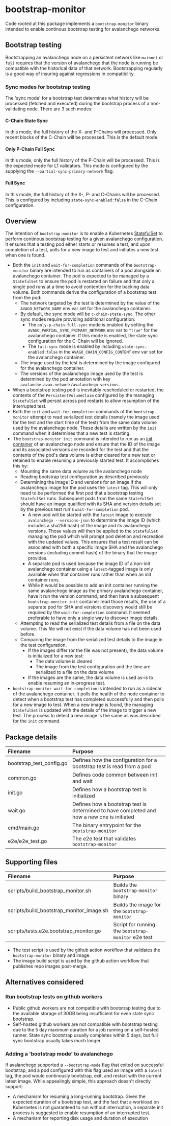 # bootstrap-monitor

Code rooted at this package implements a `bootstrap-monitor` binary
intended to enable continous bootstrap testing for avalanchego
networks.

## Bootstrap testing

Bootstrapping an avalanchego node on a persistent network like
`mainnet` or `fuji` requires that the version of avalanchego that the
node is running be compatible with the historical data of that
network. Bootstrapping regularly is a good way of insuring against
regressions in compatibility.

### Sync modes for bootstrap testing

The 'sync mode' for a bootstrap test determines what history will be
processed (fetched and executed) during the bootstrap process of a
non-validating node. There are 3 such modes:

#### C-Chain State Sync

In this mode, the full history of the X- and P-Chains will
processed. Only recent blocks of the C-Chain will be processed. This
is the default mode.

#### Only P-Chain Full Sync

In this mode, only the full history of the P-Chain will be
processed. This is the expected mode for L1 validators. This mode is
configured by the supplying the `--partial-sync-primary-network`
flag.

#### Full Sync

In this mode, the full history of the X-, P- and C-Chains will be
processed. This is configured by including
`state-sync-enabled:false` in the C-Chain configuration.

## Overview

The intention of `bootstrap-monitor` is to enable a Kubernetes
[StatefulSet](https://kubernetes.io/docs/concepts/workloads/controllers/statefulset/)
to perform continous bootstrap testing for a given avalanchego
configuration. It ensures that a testing pod either starts or resumes
a test, and upon completion of a test, polls for a new image to test
and initiates a new test when one is found.

 - Both the `init` and `wait-for-completion` commands of the
   `bootstrap-monitor` binary are intended to run as containers of a
   pod alongside an avalanchego container. The pod is expected to be
   managed by a `StatefulSet` to ensure the pod is restarted on
   failure and that only a single pod runs at a time to avoid
   contention for the backing data volume. Both commands derive the
   configuration of a bootstrap test from the pod:
   - The network targeted by the test is determined by the value of
     the `AVAGO_NETWORK_NAME` env var set for the avalanchego
     container.
   - By default, the sync mode will be `c-chain-state-sync`. The other sync
     modes require providing additional configuration:
     - The `only-p-chain-full-sync` mode is enabled by setting the
       `AVAGO_PARTIAL_SYNC_PRIMARY_NETWORK` env var to `"true"` for
       the avalanchego container. If this mode is enabled, the state
       sync configuration for the C-Chain will be ignored.
     - The `full-sync` mode is enabled by including
       `state-sync-enabled:false` in the
       `AVAGO_CHAIN_CONFIG_CONTENT` env var set for the avalanchego
       container.
   - The image used by the test is determined by the image configured
     for the avalanchego container.
   - The versions of the avalanchego image used by the test is
     determined by the pod annotation with key
     `avalanche.avax.network/avalanchego-versions`.
 - When a bootstrap testing pod is inevitably rescheduled or
   restarted, the contents of the `PersistentVolumeClaim` configured
   by the managing `StatefulSet` will persist across pod restarts to
   allow resumption of the interrupted test.
 - Both the `init` and `wait-for-completion` commands of the
   `bootstrap-monitor` attempt to read serialized test details (namely
   the image used for the test and the start time of the test) from
   the same data volume used by the avalanchego node. These details
   are written by the `init` command when it determines that a new test
   is starting.
 - The `bootstrap-monitor init` command is intended to run as an
   [init
   container](https://kubernetes.io/docs/concepts/workloads/pods/init-containers/)
   of an avalanchego node and ensure that the ID of the image and its
   associated versions are recorded for the test and that the contents
   of the pod's data volume is either cleared for a new test or
   retained to enable resuming a previously started test. It
   accomplishes this by:
   - Mounting the same data volume as the avalanchego node
   - Reading bootstrap test configuration as described previously
   - Determining the image ID and versions for an image if the
     avalanchego image for the pod uses the `latest` tag. This will
     only need to be performed the first pod that a bootstrap testing
     `StatefulSet` runs. Subsequent pods from the same `StatefulSet`
     should have an image qualified with its SHA and version details
     set by the previous test run's `wait-for-completion` pod.
     - A new pod will be started with the `latest` image to execute
     `avalanchego --versions-json` to determine the image ID (which
     includes a sha256 hash) of the image and its avalanchego
     versions. Those values will then be applied to the `StatefulSet`
     managing the pod which will prompt pod deletion and recreation
     with the updated values. This ensures that a test result can be
     associated with both a specific image SHA and the avalanchego
     versions (including commit hash) of the binary that the image
     provides.
     - A separate pod is used because the image ID of a non-init
       avalanchego container using a `latest`-tagged image is only
       available when that container runs rather than when an init container runs.
     - While it would be possible to add an init container running the
       same avalanchego image as the primary avalanchego container,
       have it run the version command, and then have a subsequent
       `bootstrap-monitor init` container read those results, the use
       of a separate pod for SHA and versions discovery would still be
       required by the `wait-for-completion` command. It seemed
       preferable to have only a single way to discover image details.
   - Attempting to read the serialized test details from a file on the
     data volume. This file will not exist if the data volume has not
     been used before.
   - Comparing the image from the serialized test details to the image
     in the test configuration.
     - If the images differ (or the file was not present), the data
       volume is initialized for a new test:
       - The data volume is cleared
       - The image from the test configuration and the time are
         serialized to a file on the data volume
     - If the images are the same, the data volume is used as-is to
       enable resuming an in-progress test.
 - `bootstrap-monitor wait-for-completion` is intended to run as a
   sidecar of the avalanchego container. It polls the health of the
   node container to detect when a bootstrap test has completed
   successfully and then polls for a new image to test. When a new
   image is found, the managing `StatefulSet` is updated with the
   details of the image to trigger a new test. The process to detect a
   new image is the same as was described for the `init` command.

## Package details

| Filename                 | Purpose                                                                                     |
|:-------------------------|:--------------------------------------------------------------------------------------------|
| bootstrap_test_config.go | Defines how the configuration for a bootstrap test is read from a pod                      |
| common.go                | Defines code common between init and wait                                                   |
| init.go                  | Defines how a bootstrap test is initialized                                                 |
| wait.go                  | Defines how a bootstrap test is determined to have completed and how a new one is initiated |
| cmd/main.go              | The binary entrypoint for the `bootstrap-monitor`                                           |
| e2e/e2e_test.go          | The e2e test that validates `bootstrap-monitor`                                             |

## Supporting files

| Filename                                 | Purpose                                           |
|:-----------------------------------------|:--------------------------------------------------|
| scripts/build_bootstrap_monitor.sh       | Builds the `bootstrap-monitor` binary               |
| scripts/build_bootstrap_monitor_image.sh | Builds the image for the `bootstrap-monitor`        |
| scripts/tests.e2e.bootstrap_monitor.go   | Script for running the `bootstrap-monitor` e2e test |

 - The test script is used by the github action workflow that
   validates the `bootstrap-monitor` binary and image.
 - The image build script is used by the github action workflow that
   publishes repo images post-merge.

## Alternatives considered

### Run bootstrap tests on github workers

 - Public github workers are not compatible with bootstrap testing due
to the available storage of 30GB being insufficient for even state
sync bootstrap.
 - Self-hosted github workers are not compatible with bootstrap testing
due to the 5 day maximum duration for a job running on a self-hosted
runner. State sync bootstrap usually completes within 5 days, but full
sync bootstrap usually takes much longer.

### Adding a 'bootstrap mode' to avalanchego

If avalanchego supported a `--bootstrap-mode` flag that exited on
successful bootstrap, and a pod configured with this flag used an
image with a `latest` tag, the pod would continously bootstrap, exit,
and restart with the current latest image. While appealingly simple,
this approach doesn't directly support:

 - A mechanism for resuming a long-running bootstrap. Given the
expected duration of a bootstrap test, and the fact that a workload on
Kubernetes is not guaranteed to run without interruption, a separate
init process is suggested to enable resumption of an interrupted test.
- A mechanism for reporting disk usage and duration of execution
